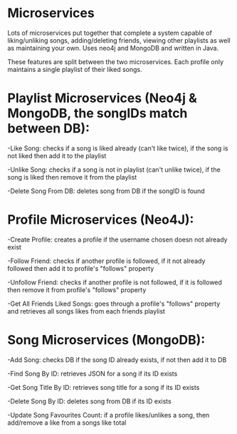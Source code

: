 # Microservices
Lots of microservices put together that complete a system capable of liking/unliking songs, adding/deleting friends, viewing other playlists as well as maintaining your own. Uses neo4j and MongoDB and written in Java.

These features are split between the two microservices. Each profile only maintains a single playlist of their liked songs. 

 # Playlist Microservices (Neo4j & MongoDB, the songIDs match between DB):
 -Like Song: checks if a song is liked already (can't like twice), if the song is not liked then add it to the playlist
 
 -Unlike Song: checks if a song is not in playlist (can't unlike twice), if the song is liked then remove it from the playlist
 
 -Delete Song From DB: deletes song from DB if the songID is found
 
 
 # Profile Microservices (Neo4J):
 -Create Profile: creates a profile if the username chosen doesn not already exist
 
 -Follow Friend: checks if another profile is followed, if it not already followed then add it to profile's "follows" property
 
 -Unfollow Friend: checks if another profile is not followed, if it is followed then remove it from profile's "follows" property
 
 -Get All Friends Liked Songs: goes through a profile's "follows" property and retrieves all songs likes from each friends playlist
 
 
 # Song Microservices (MongoDB):
 -Add Song: checks DB if the song ID already exists, if not then add it to DB
 
 -Find Song By ID: retrieves JSON for a song if its ID exists
 
 -Get Song Title By ID: retrieves song title for a song if its ID exists
 
 -Delete Song By ID: deletes song from DB if its ID exists
 
 -Update Song Favourites Count: if a profile likes/unlikes a song, then add/remove a like from a songs like total
 
